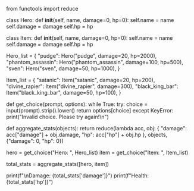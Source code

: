 from functools import reduce


class Hero:
    def __init__(self, name, damage=0, hp=0):
        self.name = name
        self.damage = damage
        self.hp = hp


class Item:
    def __init__(self, name, damage=0, hp=0):
        self.name = name
        self.damage = damage
        self.hp = hp


Hero_list = {
    "pudge": Hero("pudge", damage=20, hp=2000),
    "phantom_assassin": Hero("phantom_assassin", damage=100, hp=500),
    "sven": Hero("sven", damage=50, hp=1000),
}

Item_list = {
    "satanic": Item("satanic", damage=20, hp=200),
    "divine_rapier": Item("divine_rapier", damage=300),
    "black_king_bar": Item("black_king_bar", damage=50, hp=100),
}


def get_choice(prompt, options):
    while True:
        try:
            choice = input(prompt).strip().lower()
            return options[choice]
        except KeyError:
            print("Invalid choice. Please try again!\n")


def aggregate_stats(objects):
    return reduce(lambda acc, obj: {
        "damage": acc["damage"] + obj.damage,
        "hp": acc["hp"] + obj.hp
    }, objects, {"damage": 0, "hp": 0})


hero = get_choice("Hero: ", Hero_list)
item = get_choice("Item: ", Item_list)

total_stats = aggregate_stats([hero, item])

print(f"\nDamage: {total_stats['damage']}")
print(f"Health: {total_stats['hp']}")

